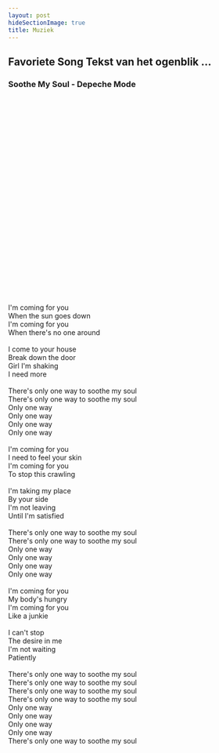 ```yaml
---
layout: post
hideSectionImage: true
title: Muziek
---
```


## Favoriete Song Tekst van het ogenblik ...

### Soothe My Soul - Depeche Mode

<object width="640" height="390">
  <param name="movie" value="http://www.youtube.com/v/bt-28iNQnwY&amp;rel=0&amp;hl=en_US&amp;feature=player_embedded&amp;version=3"></param>
  <param name="allowFullScreen" value="true"></param>
  <param name="allowScriptAccess" value="always"></param>
  <embed src="http://www.youtube.com/v/bt-28iNQnwY&amp;rel=0&amp;hl=en_US&amp;feature=player_embedded&amp;version=3" 
         type="application/x-shockwave-flash" allowfullscreen="true" allowScriptAccess="always" width="640" height="390">
  </embed>
</object>

<br>
<br>

I'm coming for you<br>
When the sun goes down<br>
I'm coming for you<br>
When there's no one around<br>
<br>
I come to your house<br>
Break down the door<br>
Girl I'm shaking<br>
I need more<br>
<br>
There's only one way to soothe my soul<br>
There's only one way to soothe my soul<br>
Only one way<br>
Only one way<br>
Only one way<br>
Only one way<br>
<br>
I'm coming for you<br>
I need to feel your skin<br>
I'm coming for you<br>
To stop this crawling<br>
<br>
I'm taking my place<br>
By your side<br>
I'm not leaving<br>
Until I'm satisfied<br>
<br>
There's only one way to soothe my soul<br>
There's only one way to soothe my soul<br>
Only one way<br>
Only one way<br>
Only one way<br>
Only one way<br>
<br>
I'm coming for you<br>
My body's hungry<br>
I'm coming for you<br>
Like a junkie<br>
<br>
I can't stop<br>
The desire in me<br>
I'm not waiting<br>
Patiently<br>
<br>
There's only one way to soothe my soul<br>
There's only one way to soothe my soul<br>
There's only one way to soothe my soul<br>
There's only one way to soothe my soul<br>
Only one way<br>
Only one way<br>
Only one way<br>
Only one way<br>
There's only one way to soothe my soul
